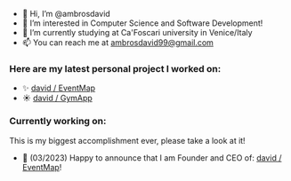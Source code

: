 - 👋 Hi, I’m @ambrosdavid
- 👀 I’m interested in Computer Science and Software Development!
- 🌱 I’m currently studying at Ca'Foscari university in Venice/Italy
- 📫 You can reach me at ambrosdavid99@gmail.com
### Here are my latest personal project I worked on:
- ✨ [david / EventMap](https://github.com/ambrosdavid/EventMap)
- ☀️ [david / GymApp](https://github.com/ambrosdavid/GymApp) 
### Currently working on:
This is my biggest accomplishment ever, please take a look at it!
- 👀 (03/2023) Happy to announce that I am Founder and CEO of: [david / EventMap](https://github.com/ambrosdavid/EventMap)!



<!---
ambrosdavid/ambrosdavid is a ✨ special ✨ repository because its `README.md` (this file) appears on your GitHub profile.
You can click the Preview link to take a look at your changes.
--->
